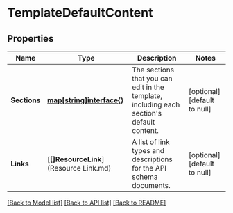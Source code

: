 # TemplateDefaultContent

## Properties
Name | Type | Description | Notes
------------ | ------------- | ------------- | -------------
**Sections** | [**map[string]interface{}**](interface{}.md) | The sections that you can edit in the template, including each section&#x27;s default content. | [optional] [default to null]
**Links** | [**[]ResourceLink**](Resource Link.md) | A list of link types and descriptions for the API schema documents. | [optional] [default to null]

[[Back to Model list]](../README.md#documentation-for-models) [[Back to API list]](../README.md#documentation-for-api-endpoints) [[Back to README]](../README.md)

